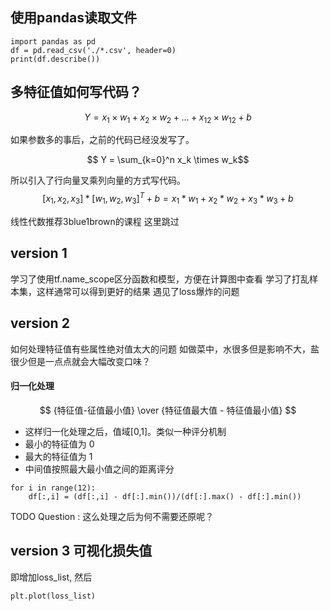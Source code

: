 <script type="text/javascript" src="http://cdn.mathjax.org/mathjax/latest/MathJax.js?config=default"></script>


## 使用pandas读取文件 

```
import pandas as pd
df = pd.read_csv('./*.csv', header=0)
print(df.describe())
```

## 多特征值如何写代码？

$$ Y = x_1 \times w_1 +  x_2 \times w_2 + ... +  x_{12} \times w_{12} + b  	 $$

如果参数多的事后，之前的代码已经没发写了。

$$ Y = \sum_{k=0}^n x_k \times w_k$$

所以引入了行向量叉乘列向量的方式写代码。
$$ [x_1,x_2,x_3] * [w_1,w_2,w_3]^T + b = x_1 * w_1 + x_2 * w_2 + x_3* w_3 + b$$

线性代数推荐3blue1brown的课程 这里跳过

## version 1
 学习了使用tf.name_scope区分函数和模型，方便在计算图中查看
 学习了打乱样本集，这样通常可以得到更好的结果
 遇见了loss爆炸的问题
 
## version 2
如何处理特征值有些属性绝对值太大的问题
如做菜中，水很多但是影响不大，盐很少但是一点点就会大幅改变口味？

#### 归一化处理
$$ {特征值-征值最小值} \over  {特征值最大值 - 特征值最小值} $$
- 这样归一化处理之后，值域[0,1]。类似一种评分机制
- 最小的特征值为 0 
- 最大的特征值为 1
- 中间值按照最大最小值之间的距离评分

``` 
for i in range(12):
    df[:,i] = (df[:,i] - df[:].min())/(df[:].max() - df[:].min())

```

TODO Question : 这么处理之后为何不需要还原呢？

## version 3 可视化损失值
即增加loss_list, 然后
``` 
plt.plot(loss_list)
```

## 